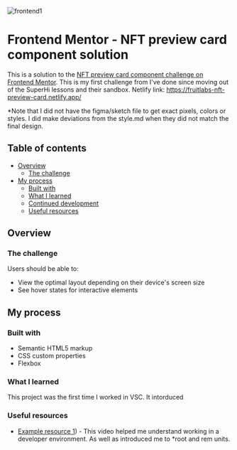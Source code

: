 ![frontend1](https://user-images.githubusercontent.com/106176876/180064475-076a13f3-6bd3-44c3-a2be-ad2c621414e0.gif)

# Frontend Mentor - NFT preview card component solution

This is a solution to the [NFT preview card component challenge on Frontend Mentor](https://www.frontendmentor.io/challenges/nft-preview-card-component-SbdUL_w0U). 
This is my first challenge from I've done since moving out of the SuperHi lessons and their sandbox.
Netlify link: https://fruitlabs-nft-preview-card.netlify.app/

*Note that I did not have the figma/sketch file to get exact pixels, colors or styles. I did make deviations from the style.md when they did not match the final design.  

## Table of contents

- [Overview](#overview)
  - [The challenge](#the-challenge)
- [My process](#my-process)
  - [Built with](#built-with)
  - [What I learned](#what-i-learned)
  - [Continued development](#continued-development)
  - [Useful resources](#useful-resources)

## Overview

### The challenge

Users should be able to:

- View the optimal layout depending on their device's screen size
- See hover states for interactive elements

## My process

### Built with

- Semantic HTML5 markup
- CSS custom properties
- Flexbox

### What I learned

This project was the first time I worked in VSC. It intorduced 


### Useful resources

- [Example resource 1]([https://www.youtube.com/watch?v=9bGbykdR4T8&t=151s])) - This video helped me understand working in a developer environment. As well as introduced me to *root and rem units. 

